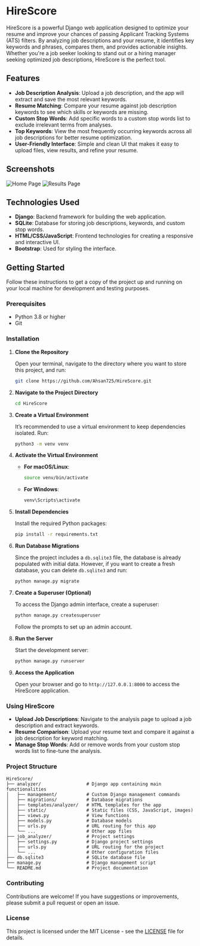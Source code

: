 # HireScore

HireScore is a powerful Django web application designed to optimize your resume and improve your chances of passing Applicant Tracking Systems (ATS) filters. By analyzing job descriptions and your resume, it identifies key keywords and phrases, compares them, and provides actionable insights. Whether you're a job seeker looking to stand out or a hiring manager seeking optimized job descriptions, HireScore is the perfect tool.

## Features

- **Job Description Analysis**: Upload a job description, and the app will extract and save the most relevant keywords.
- **Resume Matching**: Compare your resume against job description keywords to see which skills or keywords are missing.
- **Custom Stop Words**: Add specific words to a custom stop words list to exclude irrelevant terms from analyses.
- **Top Keywords**: View the most frequently occurring keywords across all job descriptions for better resume optimization.
- **User-Friendly Interface**: Simple and clean UI that makes it easy to upload files, view results, and refine your resume.

## Screenshots

![Home Page](path/to/screenshot1.png)
![Results Page](path/to/screenshot2.png)

## Technologies Used

- **Django**: Backend framework for building the web application.
- **SQLite**: Database for storing job descriptions, keywords, and custom stop words.
- **HTML/CSS/JavaScript**: Frontend technologies for creating a responsive and interactive UI.
- **Bootstrap**: Used for styling the interface.

## Getting Started

Follow these instructions to get a copy of the project up and running on your local machine for development and testing purposes.

### Prerequisites

- Python 3.8 or higher
- Git

### Installation

1. **Clone the Repository**

   Open your terminal, navigate to the directory where you want to store this project, and run:

   ```bash
   git clone https://github.com/Ahsan725/HireScore.git
   ```

2. **Navigate to the Project Directory**

   ```bash
   cd HireScore
   ```

3. **Create a Virtual Environment**

   It’s recommended to use a virtual environment to keep dependencies isolated. Run:

   ```bash
   python3 -m venv venv
   ```

4. **Activate the Virtual Environment**

   - **For macOS/Linux**:

     ```bash
     source venv/bin/activate
     ```

   - **For Windows**:

     ```bash
     venv\Scripts\activate
     ```

5. **Install Dependencies**

   Install the required Python packages:

   ```bash
   pip install -r requirements.txt
   ```

6. **Run Database Migrations**

   Since the project includes a `db.sqlite3` file, the database is already populated with initial data. However, if you want to create a fresh database, you can delete `db.sqlite3` and run:

   ```bash
   python manage.py migrate
   ```

7. **Create a Superuser (Optional)**

   To access the Django admin interface, create a superuser:

   ```bash
   python manage.py createsuperuser
   ```

   Follow the prompts to set up an admin account.

8. **Run the Server**

   Start the development server:

   ```bash
   python manage.py runserver
   ```

9. **Access the Application**

   Open your browser and go to `http://127.0.0.1:8000` to access the HireScore application.

### Using HireScore

- **Upload Job Descriptions**: Navigate to the analysis page to upload a job description and extract keywords.
- **Resume Comparison**: Upload your resume text and compare it against a job description for keyword matching.
- **Manage Stop Words**: Add or remove words from your custom stop words list to fine-tune the analysis.

### Project Structure

```
HireScore/
├── analyzer/                 # Django app containing main functionalities
│   ├── management/           # Custom Django management commands
│   ├── migrations/           # Database migrations
│   ├── templates/analyzer/   # HTML templates for the app
│   ├── static/               # Static files (CSS, JavaScript, images)
│   ├── views.py              # View functions
│   ├── models.py             # Database models
│   ├── urls.py               # URL routing for this app
│   └── ...                   # Other app files
├── job_analyzer/             # Project settings
│   ├── settings.py           # Django project settings
│   ├── urls.py               # URL routing for the project
│   └── ...                   # Other configuration files
├── db.sqlite3                # SQLite database file
├── manage.py                 # Django management script
└── README.md                 # Project documentation
```

### Contributing

Contributions are welcome! If you have suggestions or improvements, please submit a pull request or open an issue.

### License

This project is licensed under the MIT License - see the [LICENSE](LICENSE) file for details.
